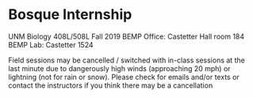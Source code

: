 # Bosque Internship

UNM Biology 408L/508L
Fall 2019
BEMP Office: Castetter Hall room 184
BEMP Lab: Castetter 1524

Field sessions may be cancelled / switched with in-class sessions at the last minute due to dangerously high
winds (approaching 20 mph) or lightning (not for rain or snow). Please check for emails and/or texts or
contact the instructors if you think there may be a cancellation
